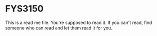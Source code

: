 # FYS3150
This is a read me file.
You're supposed to read it.
If you can't read, find someone who can read and let them read it for you.